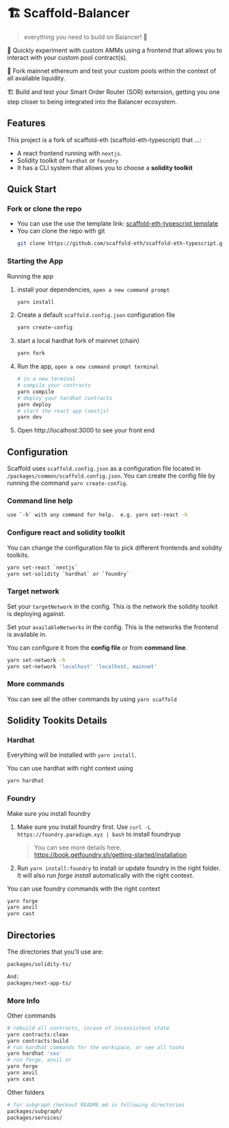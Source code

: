 # 🏗 Scaffold-Balancer

> everything you need to build on Balancer! 🚀

🧪 Quickly experiment with custom AMMs using a frontend that allows you to interact with your custom pool contract(s).

🧪 Fork mainnet ethereum and test your custom pools within the context of all available liquidity.

🏗 Build and test your Smart Order Router (SOR) extension, getting you one step closer to being integrated into the Balancer ecosystem.

## Features

This project is a fork of scaffold-eth (scaffold-eth-typescript) that ...:

- A react frontend running with `nextjs`.
- Solidity toolkit of `hardhat` or `foundry`
- It has a CLI system that allows you to choose a **solidity toolkit**

## Quick Start

### Fork or clone the repo

- You can use the use the template link: [scaffold-eth-typescript template](https://github.com/scaffold-eth/scaffold-eth-typescript/generate)
- You can clone the repo with git
  ```bash
  git clone https://github.com/scaffold-eth/scaffold-eth-typescript.git
  ```

### Starting the App

Running the app

1. install your dependencies, `open a new command prompt`

   ```bash
   yarn install
   ```

2. Create a default `scaffold.config.json` configuration file

   ```bash
   yarn create-config
   ```

3. start a local hardhat fork of mainnet (chain)

   ```bash
   yarn fork
   ```

4. Run the app, `open a new command prompt terminal`

   ```bash
   # in a new terminal
   # compile your contracts
   yarn compile
   # deploy your hardhat contracts
   yarn deploy
   # start the react app (nextjs)
   yarn dev
   ```

5. Open http://localhost:3000 to see your front end

## Configuration

Scaffold uses `scaffold.config.json` as a configuration file located in `/packages/common/scaffold.config.json`. You can create the config file by running the command `yarn create-config`.

### Command line help

```bash
use `-h` with any command for help.  e.g. yarn set-react -h
```

### Configure react and solidity toolkit

You can change the configuration file to pick different frontends and solidity toolkits.

```bash
yarn set-react `nextjs`
yarn set-solidity `hardhat` or `foundry`
```

### Target network

Set your `targetNetwork` in the config. This is the network the solidity toolkit is deploying against.

Set your `availableNetworks` in the config. This is the networks the frontend is available in.

You can configure it from the **config file** or from **command line**.

```bash
yarn set-network -h
yarn set-network 'localhost' 'localhost, mainnet'
```

### More commands

You can see all the other commands by using `yarn scaffold`

## Solidity Tookits Details

### Hardhat

Everything will be installed with `yarn install`.

You can use hardhat with right context using

```bash
yarn hardhat
```

### Foundry

Make sure you install foundry

1. Make sure you install foundry first. Use `curl -L https://foundry.paradigm.xyz | bash` to install foundryup

   > You can see more details here. https://book.getfoundry.sh/getting-started/installation

2. Run `yarn install:foundry` to install or update foundry in the right folder. It will also run _forge install_ automatically with the right context.

You can use foundry commands with the right context

```bash
yarn forge
yarn anvil
yarn cast
```

## Directories

The directories that you'll use are:

```bash
packages/solidity-ts/

And:
packages/next-app-ts/
```

### More Info

Other commands

```bash
# rebuild all contracts, incase of inconsistent state
yarn contracts:clean
yarn contracts:build
# run hardhat commands for the workspace, or see all tasks
yarn hardhat 'xxx'
# run forge, anvil or
yarn forge
yarn anvil
yarn cast
```

Other folders

```bash
# for subgraph checkout README.md in following directories
packages/subgraph/
packages/services/
```
